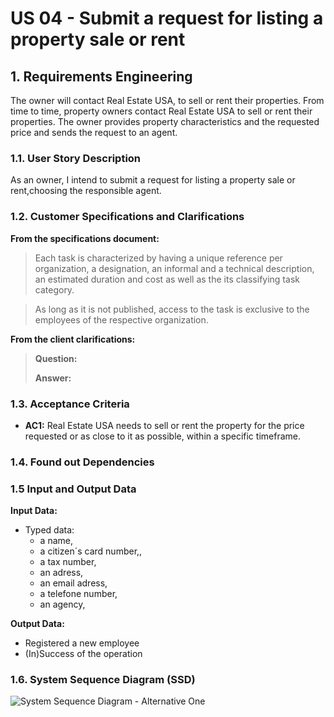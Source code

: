 # US 04 - Submit a request for listing a property sale or rent

## 1. Requirements Engineering

The owner will contact Real Estate USA, to sell or rent their properties. From time to time, property owners contact Real Estate USA to sell or rent their properties. The owner provides property characteristics and the requested price and sends the request to an agent. 


### 1.1. User Story Description

As an owner, I intend to submit a request for listing a property sale or rent,choosing the responsible agent.


### 1.2. Customer Specifications and Clarifications


**From the specifications document:**

>	Each task is characterized by having a unique reference per organization, a designation, an informal and a technical description, an estimated duration and cost as well as the its classifying task category.


>	As long as it is not published, access to the task is exclusive to the employees of the respective organization.



**From the client clarifications:**

> **Question:** 
>
> **Answer:** 



### 1.3. Acceptance Criteria


* **AC1:**  Real Estate USA needs to sell or rent the property for the price requested or as close to it as possible, within a specific timeframe. 


### 1.4. Found out Dependencies



### 1.5 Input and Output Data


**Input Data:**

* Typed data:
    * a name,
    * a citizen´s card number,,
    * a tax number,
    * an adress,
    * an email adress,
    * a telefone number,
    * an agency,

**Output Data:**

* Registered a new employee
* (In)Success of the operation

### 1.6. System Sequence Diagram (SSD)

![System Sequence Diagram - Alternative One](svg/us03-system-sequence-diagram.svg)

